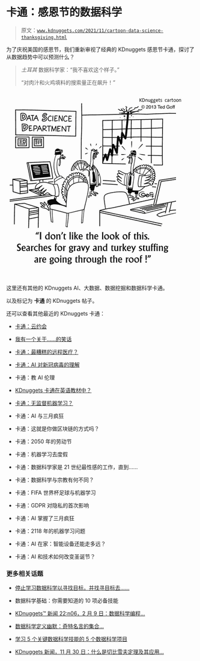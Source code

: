 # 卡通：感恩节的数据科学

> 原文：[`www.kdnuggets.com/2021/11/cartoon-data-science-thanksgiving.html`](https://www.kdnuggets.com/2021/11/cartoon-data-science-thanksgiving.html)

为了庆祝美国的感恩节，我们重新审视了经典的 KDnuggets 感恩节卡通，探讨了从数据趋势中可以预测什么？

> *土耳其* 数据科学家：“我不喜欢这个样子。”
> 
> “对肉汁和火鸡填料的搜索量正在飙升！”

![卡通：感恩节、大数据与土耳其数据科学](img/c64427ea3f382d599913e2a127e6ebde.png)

这里还有其他的 KDnuggets AI、大数据、数据挖掘和数据科学卡通。

以及标记为 **卡通** 的 KDnuggets 帖子。

还可以查看其他最近的 KDnuggets 卡通：

+   [卡通：云约会](https://www.kdnuggets.com/2020/10/cartoon-cloud-dating.html)

+   [我有一个关于……的笑话](https://www.kdnuggets.com/2020/08/joke-about.html)

+   [卡通：最糟糕的远程医疗？](https://www.kdnuggets.com/2020/05/cartoon-worst-telemedicine.html)

+   [卡通：AI 对新冠病毒的理解](https://www.kdnuggets.com/2020/04/cartoon-ai-coronavirus.html)

+   卡通：教 AI 伦理

+   [KDnuggets 卡通在英语教材中？](https://www.kdnuggets.com/2019/12/kdnuggets-cartoon-textbook.html)

+   [卡通：无监督机器学习？](https://www.kdnuggets.com/2019/09/cartoon-unsupervised-machine-learning.html)

+   卡通：AI 与三月疯狂

+   卡通：这就是你做区块链的方式吗？

+   卡通：2050 年的劳动节

+   卡通：机器学习去度假

+   卡通：数据科学家是 21 世纪最性感的工作，直到……

+   卡通：数据科学与宗教有何不同？

+   卡通：FIFA 世界杯足球与机器学习

+   卡通：GDPR 对隐私的首次影响

+   卡通：AI 掌握了三月疯狂

+   卡通：2118 年的机器学习问题

+   卡通：AI 在家：智能设备还能走多远？

+   卡通：AI 和技术如何改变圣诞节？

### 更多相关话题

+   [停止学习数据科学以寻找目标，并找寻目标去……](https://www.kdnuggets.com/2021/12/stop-learning-data-science-find-purpose.html)

+   数据科学基础：你需要知道的 10 项必备技能

+   [KDnuggets™ 新闻 22:n06，2 月 9 日：数据科学编程…](https://www.kdnuggets.com/2022/n06.html)

+   [数据科学定义幽默：奇特名言的集合…](https://www.kdnuggets.com/2022/02/data-science-definition-humor.html)

+   [学习 5 个关键数据科学技能的 5 个数据科学项目](https://www.kdnuggets.com/2022/03/5-data-science-projects-learn-5-critical-data-science-skills.html)

+   [KDnuggets 新闻，11 月 30 日：什么是切比雪夫定理及其应用…](https://www.kdnuggets.com/2022/n46.html)
